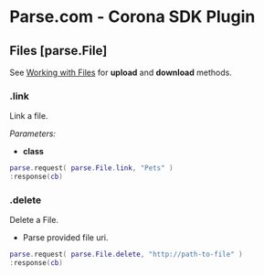 # Parse.com - Corona SDK Plugin

## Files [parse.File]

See [Working with Files](Files) for __upload__ and __download__ methods.

### .link

Link a file.

*Parameters:*

* __class__

```lua
parse.request( parse.File.link, "Pets" )
:response(cb)
```

### .delete

Delete a File.

* Parse provided file uri.

```lua
parse.request( parse.File.delete, "http://path-to-file" )
:response(cb)
```
